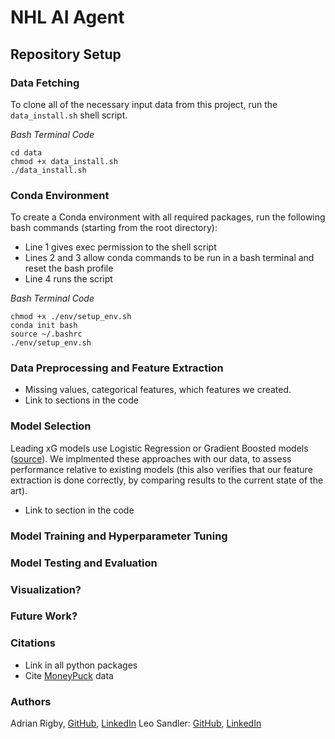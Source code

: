 # NHL AI Agent
<!-- TODO: Explain XG Context -->
<!-- TODO: Explain AI Agent Context -->

## Repository Setup
### Data Fetching
To clone all of the necessary input data from this project, run the `data_install.sh` shell script.

_Bash Terminal Code_
```
cd data
chmod +x data_install.sh
./data_install.sh
```

### Conda Environment
To create a Conda environment with all required packages, run the following bash commands (starting from the root directory):
- Line 1 gives exec permission to the shell script
- Lines 2 and 3 allow conda commands to be run in a bash terminal and reset the bash profile
- Line 4 runs the script

<!-- TODO: Look into making this cleaner, opening VSCode using the code command with the env set up? -->
_Bash Terminal Code_
```
chmod +x ./env/setup_env.sh
conda init bash
source ~/.bashrc
./env/setup_env.sh
```

### Data Preprocessing and Feature Extraction
- Missing values, categorical features, which features we created.
- Link to sections in the code

### Model Selection
Leading xG models use Logistic Regression or Gradient Boosted models ([source](https://evolving-hockey.com/blog/a-new-expected-goals-model-for-predicting-goals-in-the-nhl/)). We implmented these approaches with our data, to assess performance relative to existing models (this also verifies that our feature extraction is done correctly, by comparing results to the current state of the art).
- Link to section in the code

### Model Training and Hyperparameter Tuning

### Model Testing and Evaluation

### Visualization?

### Future Work?

### Citations
- Link in all python packages
- Cite [MoneyPuck](https://moneypuck.com) data

### Authors
Adrian Rigby, [GitHub](https://github.com/Rig09/), [LinkedIn](https://www.linkedin.com/in/adrian-rigby-9293bb272/)
Leo Sandler: [GitHub](https://github.com/L-Sandler/), [LinkedIn](https://www.linkedin.com/in/leo-sandler/)